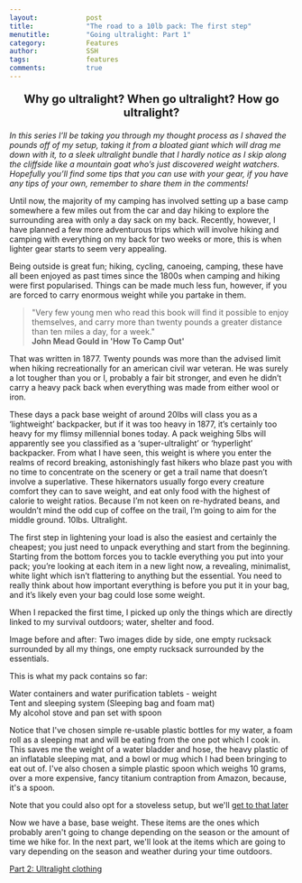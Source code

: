 ```yaml
---
layout:            post
title:             "The road to a 10lb pack: The first step"
menutitle:         "Going ultralight: Part 1"
category:          Features
author:            SSH
tags:              features
comments:          true
---
```


<p style="text-align: center; font-size: 20px; font-weight: bold;"> Why go ultralight? When go ultralight? How go ultralight? </p>

_In this series I’ll be taking you through my thought process as I shaved the pounds off of my setup, taking it from a bloated giant which will drag me down with it, to a sleek ultralight bundle that I hardly notice as I skip along the cliffside like a mountain goat who’s just discovered weight watchers.  Hopefully you’ll find some tips that you can use with your gear, if you have any tips of your own, remember to share them in the comments!_

Until now, the majority of my camping has involved setting up a base camp somewhere a few miles out from the car and day hiking to explore the surrounding area with only a day sack on my back.  Recently, however, I have planned a few more adventurous trips which will involve hiking and camping with everything on my back for two weeks or more, this is when lighter gear starts to seem very appealing.  

Being outside is great fun; hiking, cycling, canoeing, camping, these have all been enjoyed as past times since the 1800s when camping and hiking were first popularised.  Things can be made much less fun, however, if you are forced to carry enormous weight while you partake in them.  


>"Very few young men who read this book will find it possible to enjoy themselves, and carry more than twenty pounds a greater distance than ten miles a day, for a week." 
<br><b>John Mead Gould in 'How To Camp Out'</b>

That was written in 1877.  Twenty pounds was more than the advised limit when hiking recreationally for an american civil war veteran.  He was surely a lot tougher than you or I, probably a fair bit stronger, and even he didn’t carry a heavy pack back when everything was made from either wool or iron.  

These days a pack base weight of around 20lbs will class you as a ‘lightweight’ backpacker, but if it was too heavy in 1877, it’s certainly too heavy for my flimsy millennial bones today.  A pack weighing 5lbs will apparently see you classified as a ‘super-ultralight’ or ‘hyperlight’ backpacker.  From what I have seen, this weight is where you enter the realms of record breaking, astonishingly fast hikers who blaze past you with no time to concentrate on the scenery or get a trail name that doesn’t involve a superlative.  These hikernators usually forgo every creature comfort they can to save weight, and eat only food with the highest of calorie to weight ratios.  Because I’m not keen on re-hydrated beans, and wouldn’t mind the odd cup of coffee on the trail, I’m going to aim for the middle ground. 10lbs. Ultralight.

The first step in lightening your load is also the easiest and certainly the cheapest; you just need to unpack everything and start from the beginning.  Starting from the bottom forces you to tackle everything you put into your pack; you’re looking at each item in a new light now, a revealing, minimalist, white light which isn’t flattering to anything but the essential.  You need to really think about how important everything is before you put it in your bag, and it’s likely even your bag could lose some weight.

When I repacked the first time, I picked up only the things which are directly linked to my survival outdoors; water, shelter and food.

Image before and after: Two images dide by side, one empty rucksack surrounded by all my things, one empty rucksack surrounded by the essentials.

This is what my pack contains so far:

Water containers and water purification tablets - weight
<br>
Tent and sleeping system (Sleeping bag and foam mat)
<br>
My alcohol stove and pan set with spoon

Notice that I've chosen simple re-usable plastic bottles for my water, a foam roll as a sleeping mat and will be eating from the one pot which I cook in.  This saves me the weight of a water bladder and hose, the heavy plastic of an inflatable sleeping mat, and a bowl or mug which I had been bringing to eat out of.  I've also chosen a simple plastic spoon which weighs 10 grams, over a more expensive, fancy titanium contraption from Amazon, because, it's a spoon.  

Note that you could also opt for a stoveless setup, but we'll [get to that later](https://boldlygoes.co.uk/blog/features/ultralight-part-5 "Part 5") 

Now we have a base, base weight.  These items are the ones which probably aren't going to change depending on the season or the amount of time we hike for. In the next part, we'll look at the items which are going to vary depending on the season and weather during your time outdoors.

[Part 2: Ultralight clothing](https://boldlygoes.co.uk/blog/features/ultralight-part-2 "Part 2")

